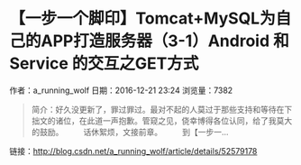 # 【一步一个脚印】Tomcat+MySQL为自己的APP打造服务器（3-1）Android 和 Service 的交互之GET方式
作者：a_running_wolf
日期：2016-12-21 23:24
浏览量：7382
> 简介：好久没更新了，罪过罪过。最对不起的人莫过于那些支持和等待在下拙文的诸位，在此道一声抱歉。管窥之见，侥幸博得各位认同，给了我莫大的鼓励。
        话休絮烦，文接前章。
        到【一步一...

 链接：http://blog.csdn.net/a_running_wolf/article/details/52579178

